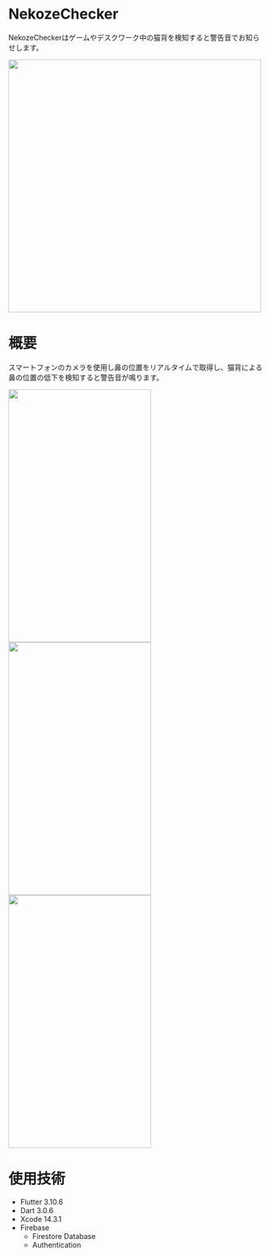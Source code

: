 # NekozeChecker

NekozeCheckerはゲームやデスクワーク中の猫背を検知すると警告音でお知らせします。

<img src="https://github.com/is4041/NekozeChecker/assets/80022698/8aa4a03e-ae66-4c61-8d93-bc0b9f747d6c" width="500">

# 概要

スマートフォンのカメラを使用し鼻の位置をリアルタイムで取得し、猫背による鼻の位置の低下を検知すると警告音が鳴ります。

<img src="https://github.com/is4041/NekozeChecker/assets/80022698/a19a32a9-db4e-4c79-bd21-f1bab4de2cc7" height="500" width="282">
<img src="https://github.com/is4041/NekozeChecker/assets/80022698/6fdd84a2-a60a-44a8-8848-5ed6c2095313" height="500" width="282">
<img src="https://github.com/is4041/NekozeChecker/assets/80022698/625b0d50-0ebd-4616-bd1a-58e8be523b0f" height="500" width="282">

# 使用技術
- Flutter 3.10.6
- Dart 3.0.6
- Xcode 14.3.1
- Firebase
  - Firestore Database
  - Authentication
